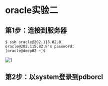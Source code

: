 # oracle实验二
## 第1步：连接到服务器
 
```
$ ssh oracle@202.115.82.8
oracle@202.115.82.8's password:
[oracle@deep02 ~]$
```
![1](https://github.com/yujinhongMM/oracle/blob/master/test2/1.png) 
## 第2步：以system登录到pdborcl


